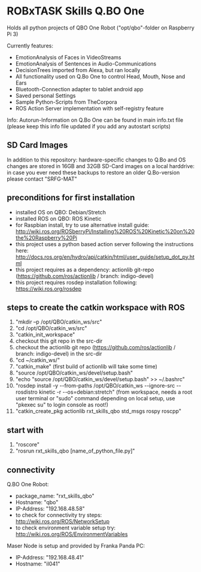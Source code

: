 # ROBxTASK Skills Q.BO One
Holds all python projects of QBO One Robot ("opt/qbo"-folder on Raspberry Pi 3)

Currently features:
- EmotionAnalysis of Faces in VideoStreams
- EmotionAnalysis of Sentences in Audio-Communications
- DecisionTrees imported from Alexa, but ran locally
- All functionality used on Q.Bo One to control Head, Mouth, Nose and Ears
- Bluetooth-Connection adapter to tablet android app
- Saved personal Settings
- Sample Python-Scripts from TheCorpora
- ROS Action Server implementation with self-registry feature

Info: Autorun-Information on Q.Bo One can be found in main info.txt file (please keep this info file updated if you add any autostart scripts)

## SD Card Images
In addition to this repository: hardware-specific changes to Q.Bo and OS changes are stored in 16GB and 32GB SD-Card images on a local harddrive: in case you ever need these backups to restore an older Q.Bo-version please contact "SRFG-MAT"

## preconditions for first installation
- installed OS on QBO: Debian/Stretch 
- installed ROS on QBO: ROS Kinetic
- for Raspbian install, try to use alternative install guide: http://wiki.ros.org/ROSberryPi/Installing%20ROS%20Kinetic%20on%20the%20Raspberry%20Pi
- this project uses a python based action server following the instructions here: http://docs.ros.org/en/hydro/api/catkin/html/user_guide/setup_dot_py.html
- this project requires as a dependency: actionlib git-repo (https://github.com/ros/actionlib / branch: indigo-devel)
- this project requires rosdep installation following: https://wiki.ros.org/rosdep

## steps to create the catkin workspace with ROS
1) "mkdir –p /opt/QBO/catkin_ws/src"
2) "cd /opt/QBO/catkin_ws/src"
3) "catkin_init_workspace"
4) checkout this git repo in the src-dir
5) checkout the actionlib git repo (https://github.com/ros/actionlib / branch: indigo-devel) in the src-dir
6) "cd ~/catkin_ws/"
7) "catkin_make" (first build of actionlib will take some time)
8) "source /opt/QBO/catkin_ws/devel/setup.bash"
9) "echo "source /opt/QBO/catkin_ws/devel/setup.bash" >> ~/.bashrc"
10) "rosdep install -y --from-paths /opt/QBO/catkin_ws --ignore-src --rosdistro kinetic -r --os=debian:stretch" (from workspace, needs a root user terminal or "sudo" command depending on local setup, use "pkexec su" to login console as root!)
11) "catkin_create_pkg actionlib rxt_skills_qbo std_msgs rospy roscpp"

## start with
1) "roscore"
2) "rosrun rxt_skills_qbo [name_of_python_file.py]"

## connectivity

Q.BO One Robot:
- package_name: "rxt_skills_qbo"
- Hostname: "qbo"
- IP-Address: "192.168.48.58"
- to check for connectivity try steps: http://wiki.ros.org/ROS/NetworkSetup
- to check environment variable setup try: http://wiki.ros.org/ROS/EnvironmentVariables

Maser Node is setup and provided by Franka Panda PC:
- IP-Address: "192.168.48.41"
- Hostname: "il041"
